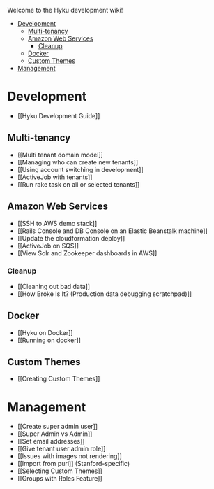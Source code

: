 Welcome to the Hyku development wiki!

* [Development](#development)
  * [Multi-tenancy](#multi-tenancy)
  * [Amazon Web Services](#amazon-web-services)
    * [Cleanup](#cleanup)
  * [Docker](#docker)
  * [Custom Themes](#custom-themes)
* [Management](#management)

# Development
* [[Hyku Development Guide]]

## Multi-tenancy
* [[Multi tenant domain model]]
* [[Managing who can create new tenants]]
* [[Using account switching in development]]
* [[ActiveJob with tenants]]
* [[Run rake task on all or selected tenants]]

## Amazon Web Services
* [[SSH to AWS demo stack]]
* [[Rails Console and DB Console on an Elastic Beanstalk machine]]
* [[Update the cloudformation deploy]]
* [[ActiveJob on SQS]]
* [[View Solr and Zookeeper dashboards in AWS]]

### Cleanup
* [[Cleaning out bad data]]
* [[How Broke Is It? (Production data debugging scratchpad)]]

## Docker
* [[Hyku on Docker]]
* [[Running on docker]]

## Custom Themes
* [[Creating Custom Themes]]

# Management
* [[Create super admin user]]
* [[Super Admin vs Admin]]
* [[Set email addresses]]
* [[Give tenant user admin role]]
* [[Issues with images not rendering]]
* [[Import from purl]] (Stanford-specific)
* [[Selecting Custom Themes]]
* [[Groups with Roles Feature]]
